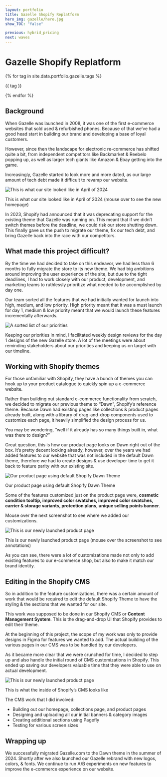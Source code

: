 ```yaml
---
layout: portfolio
title: Gazelle Shopify Replatform
hero_img: gazelle/hero.jpg
show_TOC: "false"

previous: hybrid_pricing
next: waves
---
```


# Gazelle Shopify Replatform

<div class="flex flex-row flex-wrap gap-2 mt-4 text-sm font-serif ">
    {% for tag in site.data.portfolio.gazelle.tags %}
        <p class="text-electric_purple bg-robin_gray rounded-sm px-2">{{ tag }}</p>
    {% endfor %}
</div> 

## Background
When Gazelle was launched in 2008, it was one of the first e-commerce websites that sold used & refurbished phones. Because of that we’ve had a good head start in building our brand and developing a base of loyal customers.

However, since then the landscape for electronic re-commerce has shifted quite a bit, from independent competitors like Backmarket & Reebelo popping up, as well as larger tech giants like Amazon & Ebay getting into the game.

Increasingly, Gazelle started to look more and more dated, as our large amount of tech debt made it difficult to revamp our website. 

<img src="{{ site.baseurl }}/assets/images/gazelle/1.png" 
    onmouseover= "this.src='{{ site.baseurl }}/assets/images/gazelle/1 hover.png'" 
    onmouseout="this.src='{{ site.baseurl }}/assets/images/gazelle/1.png'"
    alt="This is what our site looked like in April of 2024">

<p class="text-electric_purple text-center font-bold">This is what our site looked like in April of 2024 (mouse over to see the new homepage)</p>

In 2023, Shopify had announced that it was deprecating support for the existing theme that Gazelle was running on. This meant that if we didn’t switch themes before the deadline, we could risk our store shutting down. This finally gave us the push to migrate our theme, fix our tech debt, and bring Gazelle back into the race with our competitors. 

## What made this project difficult?

By the time we had decided to take on this endeavor, we had less than 6 months to fully migrate the store to its new theme. We had big ambitions around improving the user experience of the site, but due to the tight deadlines, I had to work closely with our product, development, and marketing teams to ruthlessly prioritize what needed to be accomplished by day one. 

Our team sorted all the features that we had initially wanted for launch into high, medium, and low priority. High priority meant that it was a must launch for day 1, medium & low priority meant that we would launch these features incrementally afterwards.

<img src="{{ site.baseurl }}/assets/images/gazelle/2.png" alt="A sorted list of our priorities">

Keeping our priorities in mind, I facilitated weekly design reviews for the day 1 designs of the new Gazelle store. A lot of the meetings were about reminding stakeholders about our priorities and keeping us on target with our timeline. 

## Working with Shopify themes

For those unfamiliar with Shopify, they have a bunch of themes you can hook up to your product catalogue to quickly spin up a e-commerce website. 

Rather than building out standard e-commerce functionality from scratch, we decided to migrate our previous theme to “Dawn”, Shopify’s reference theme.  Because Dawn had existing pages like collections & product pages already built, along with a library of drag-and-drop components used to customize each page, it heavily simplified the design process for us.

You may be wondering, “well if it already has so many things built in, what was there to design?”

Great question, this is how our product page looks on Dawn right out of the box. It’s pretty decent looking already, however, over the years we had added features to our website that was not included in the default Dawn theme,  therefore we had to create designs & use developer time to get it back to feature parity with our existing site. 

<img src="{{ site.baseurl }}/assets/images/gazelle/3.png" alt="Our product page using default Shopify Dawn Theme">

<p class="text-electric_purple text-center font-bold">Our product page using default Shopify Dawn Theme</p>

Some of the features customized just on the product page were, **cosmetic condition tooltip, improved color swatches, improved color swatches, carrier & storage variants, protection plans, unique selling points banner**.

Mouse over the next screenshot to see where we added our customizations.

<img src="{{ site.baseurl }}/assets/images/gazelle/4.png" 
    onmouseover= "this.src='{{ site.baseurl }}/assets/images/gazelle/4 hover.png'" 
    onmouseout="this.src='{{ site.baseurl }}/assets/images/gazelle/4.png'"
    alt="This is our newly launched product page">

<p class="text-electric_purple text-center font-bold">This is our newly launched product page (mouse over the screenshot to see annotations)</p>

As you can see, there were a lot of customizations made not only to add existing features to our e-commerce shop, but also to make it match our brand identity.

## Editing in the Shopify CMS

So in addition to the feature customizations, there was a certain amount of work that would be required to edit the default Shopify Theme to have the styling & the sections that we wanted for our site. 

This work was supposed to be done in our Shopify CMS or **Content Management System**. This is the drag-and-drop UI that Shopify provides to edit their theme.

At the beginning of this project, the scope of my work was only to provide designs in Figma for features we wanted to add. The actual building of the various pages in our CMS was to be handled by our developers. 

As it became more clear that we were crunched for time, I decided to step up and also handle the initial round of CMS customizations in Shopify. This ended up saving our developers valuable time that they were able to use on actual development.

<img src="{{ site.baseurl }}/assets/images/gazelle/5.png" alt="This is our newly launched product page">

<p class="text-electric_purple text-center font-bold">This is what the inside of Shopify’s CMS looks like</p>

The CMS work that I did involved:
* Building out our homepage, collections page, and product pages
* Designing and uploading all our initial banners & category images
* Creating additional sections using Pagefly
* Testing for various screen sizes

## Wrapping up

We successfully migrated Gazelle.com to the Dawn theme in the summer of 2024. Shortly after we also launched our Gazelle rebrand with new logos, colors, & fonts. We continue to run A/B experiments on new features to improve the e-commerce experience on our website.